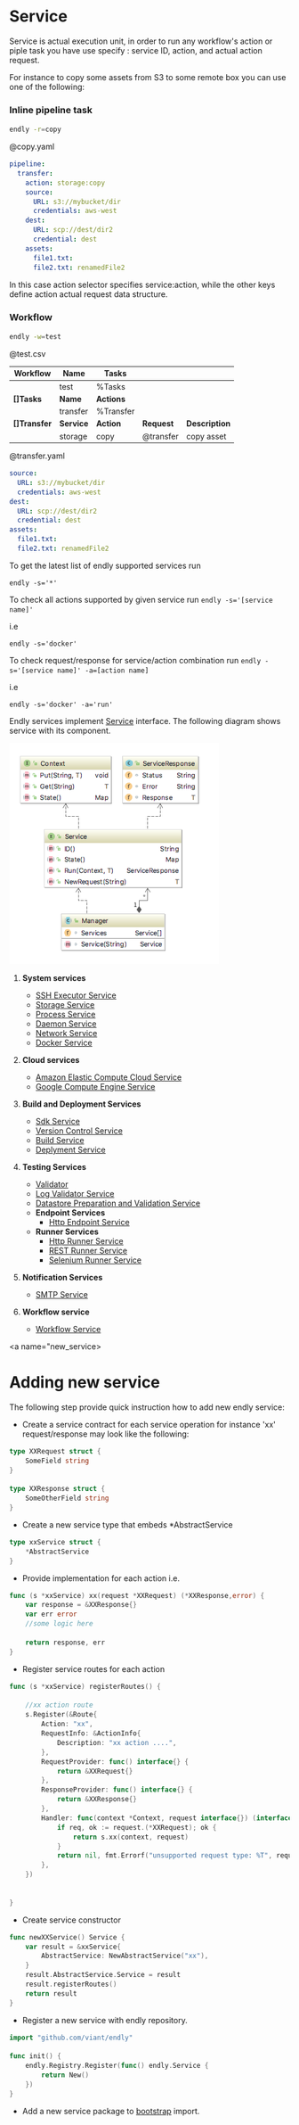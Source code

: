 # Service


Service is actual execution unit, in order to run any workflow's action or piple task you have use specify :
service ID, action, and actual action request.

For instance to copy some assets from S3 to some remote box you can use one of the following:

### Inline pipeline task
```bash
endly -r=copy
```
@copy.yaml
```yaml
pipeline:
  transfer:
    action: storage:copy  
    source:
      URL: s3://mybucket/dir
      credentials: aws-west
    dest:
      URL: scp://dest/dir2
      credential: dest
    assets:
      file1.txt:
      file2.txt: renamedFile2      

```

In this case action selector specifies service:action, while the other keys define action actual request data structure.


### Workflow

```bash
endly -w=test
```


@test.csv

|Workflow|Name|Tasks| | |
|---|---|---|---| --- |
| |test|%Tasks|| |
|**[]Tasks**|**Name**|**Actions**| |
| |transfer|%Transfer| |
|**[]Transfer**|**Service**|**Action**|**Request**|**Description**|
| |storage|copy|@transfer| copy asset |



@transfer.yaml
```yaml
source:
  URL: s3://mybucket/dir
  credentials: aws-west
dest:
  URL: scp://dest/dir2
  credential: dest
assets:
  file1.txt:
  file2.txt: renamedFile2      
```




To get the latest list of endly supported services run
```text
endly -s='*'
```

To check all actions supported by given service run 
`endly -s='[service name]'`

i.e 
```text
endly -s='docker'
```

To check request/response for service/action combination run 
`endly -s='[service name]' -a=[action name]`

i.e 
```text
endly -s='docker' -a='run'
```




Endly services implement [Service](service.go) interface.
The following diagram shows service with its component.


![Service diagram](diagram.png)


1) **System services**
    - [SSH Executor Service](../../system/exec)
    - [Storage Service](../../system/storage)
    - [Process Service](../../system/process)
    - [Daemon Service](../..//system/daemon)
    - [Network Service](../../system/network)
    - [Docker Service](../../system/docker)
2) **Cloud services**
    - [Amazon Elastic Compute Cloud Service](../../cloud/ec2)
    - [Google Compute Engine Service](../../cloud/gce)
3) **Build and Deployment Services**
    - [Sdk Service](../../deployment/sdk)
    - [Version Control Service](../../deployment/vc)
    - [Build Service](../../deployment/build)
    - [Deplyment Service](../../deployment/deploy)
6) **Testing Services**
   - [Validator](../../testing/validator)
   - [Log Validator Service](../../testing/log)
   - [Datastore Preparation and Validation Service](../../testing/dsunit)
   - **Endpoint Services**
      - [Http Endpoint Service](../../testing/endpoint/http) 
   - **Runner Services**
      - [Http Runner Service](../../testing/runner/http) 
      - [REST Runner Service](../../testing/runner/rest) 
      - [Selenium Runner Service](../../testing/runner/selenium) 

   
7) **Notification Services**
   - [SMTP Service](../../notify/smtp)
8) **Workflow service**
   - [Workflow Service](../../workflow/)
 



<a name="new_service>&nbsp;</a>
# Adding new service

The following step provide quick instruction how to add new endly service:

- Create a service contract for each service operation for instance 'xx' request/response may look like the following:
```go
type XXRequest struct {
	SomeField string
}

type XXResponse struct {
	SomeOtherField string
}
```
- Create a new service type that embeds *AbstractService
```go
type xxService struct {
	*AbstractService
}
```
- Provide implementation for each action i.e.
```go
func (s *xxService) xx(request *XXRequest) (*XXResponse,error) {
	var response = &XXResponse{}
	var err error
	//some logic here
	
	return response, err
}
````
- Register service routes for each action
```go
func (s *xxService) registerRoutes() {
	
	//xx action route
	s.Register(&Route{
		Action: "xx",
		RequestInfo: &ActionInfo{
			Description: "xx action ....",
		},
		RequestProvider: func() interface{} {
			return &XXRequest{}
		},
		ResponseProvider: func() interface{} {
			return &XXResponse{}
		},
		Handler: func(context *Context, request interface{}) (interface{}, error) {
			if req, ok := request.(*XXRequest); ok {
				return s.xx(context, request)
			}
			return nil, fmt.Errorf("unsupported request type: %T", request)
		},
	})
	
	
}
```
- Create service constructor
```go
func newXXService() Service {
	var result = &xxService{
		AbstractService: NewAbstractService("xx"),
	}
	result.AbstractService.Service = result
	result.registerRoutes()
	return result
}
```
- Register a new service with endly repository.
```go
import "github.com/viant/endly"

func init() {
	endly.Registry.Register(func() endly.Service {
		return New()
	})
}
```
- Add a new service package to [bootstrap](./../../bootstrap/bootstrap.go) import.
